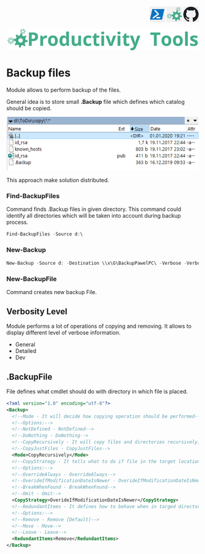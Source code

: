 <!--Category:Powershell--> 
 <p align="right">
    <a href="https://www.powershellgallery.com/packages/ProductivityTools.ConvertTcx2Gpx/"><img src="Images/Header/Powershell_border_40px.png" /></a>
    <a href="http://productivitytools.tech/convert-tcx-to-gpx/"><img src="Images/Header/ProductivityTools_green_40px_2.png" /><a> 
    <a href="https://github.com/pwujczyk/ProductivityTools.ConvertTcx2Gpx"><img src="Images/Header/Github_border_40px.png" /></a>
</p>
<p align="center">
    <a href="http://productivitytools.tech/">
        <img src="Images/Header/LogoTitle_green_500px.png" />
    </a>
</p>


# Backup files

Module allows to perform backup of the files. 
<!--more-->
General idea is to store small **.Backup** file which defines which catalog should be copied.

![BackupFile](Images/BackupFile.png)

This approach make solution distributed. 

### Find-BackupFiles
Command finds .Backup files in given directory. This command could identify all directories which will be taken into account during backup process.


```powershell
Find-BackupFiles -Source d:\ 
```

### New-Backup

```powershell
New-Backup -Source d: -Destination \\x\G\BackupPawelPC\ -Verbose -VerbosityLevel Detailed
```

### New-BackupFile

Command creates new backup File.


## Verbosity Level
Module performs a lot of operations of copying and removing. It allows to display different level of verbose information. 
- General
- Detailed
- Dev

<!--og-image-->

## .BackupFile

File defines what cmdlet should do with directory in which file is placed.

```xml
<?xml version="1.0" encoding="utf-8"?>
<Backup>
  <!--Mode - It will decide how copying operation should be performed-->
  <!--Options:-->
  <!--NotDefined - NotDefined-->
  <!--DoNothing - DoNothing-->
  <!--CopyRecursively - It will copy files and directories recursively, until it will find another file which will override action [Default]-->
  <!--CopyJustFiles - CopyJustFiles-->
  <Mode>CopyRecursively</Mode>
  <!--CopyStrategy - It tells what to do if file in the target location will be found-->
  <!--Options:-->
  <!--OverrideAlways - OverrideAlways-->
  <!--OverideIfModificationDateIsNewer - OverideIfModificationDateIsNewer [Default]-->
  <!--BreakWhenFound - BreakWhenFound-->
  <!--Omit - Omit-->
  <CopyStrategy>OverideIfModificationDateIsNewer</CopyStrategy>
  <!--RedundantItems - It defines how to behave when in targed directory additional files or directories will be found. This situation will occur for example when in source you will move files.-->
  <!--Options:-->
  <!--Remove - Remove [Default]-->
  <!--Move - Move-->
  <!--Leave - Leave-->
  <RedundantItems>Remove</RedundantItems>
</Backup>
```
